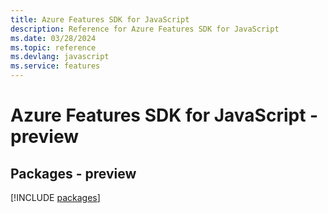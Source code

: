 ```yaml
---
title: Azure Features SDK for JavaScript
description: Reference for Azure Features SDK for JavaScript
ms.date: 03/28/2024
ms.topic: reference
ms.devlang: javascript
ms.service: features
---
```

# Azure Features SDK for JavaScript - preview
## Packages - preview
[!INCLUDE [packages](features-index.md)]